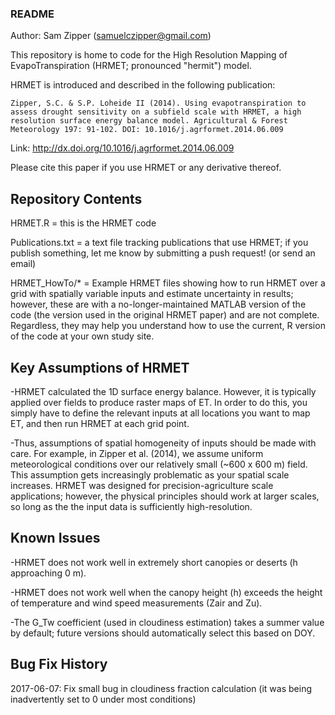 ### README ###
Author:  Sam Zipper (samuelczipper@gmail.com)

This repository is home to code for the High Resolution Mapping of 
EvapoTranspiration (HRMET; pronounced "hermit") model.

HRMET is introduced and described in the following publication:

    Zipper, S.C. & S.P. Loheide II (2014). Using evapotranspiration to
    assess drought sensitivity on a subfield scale with HRMET, a high
    resolution surface energy balance model. Agricultural & Forest
    Meteorology 197: 91-102. DOI: 10.1016/j.agrformet.2014.06.009

Link: http://dx.doi.org/10.1016/j.agrformet.2014.06.009

Please cite this paper if you use HRMET or any derivative thereof.

## Repository Contents ##
HRMET.R = this is the HRMET code

Publications.txt = a text file tracking publications that use HRMET; if you 
                   publish something, let me know by submitting a push request! (or send an email)

HRMET_HowTo/* = Example HRMET files showing how to run HRMET over a grid with 
                spatially variable inputs and estimate uncertainty in results; 
                however, these are with a no-longer-maintained MATLAB version of 
                the code (the version used in the original HRMET paper) and are 
                not complete. Regardless, they may help you understand how to use 
                the current, R version of the code at your own study site.

## Key Assumptions of HRMET ##
-HRMET calculated the 1D surface energy balance. However, it is typically
 applied over fields to produce raster maps of ET. In order to do this, 
 you simply have to define the relevant inputs at all locations you want
 to map ET, and then run HRMET at each grid point. 
 
-Thus, assumptions of spatial homogeneity of inputs should be made with care. 
 For example, in Zipper et al. (2014), we assume uniform meteorological conditions
 over our relatively small (~600 x 600 m) field. This assumption gets increasingly
 problematic as your spatial scale increases. HRMET was designed for precision-agriculture
 scale applications; however, the physical principles should work at larger scales, so
 long as the the input data is sufficiently high-resolution.

## Known Issues ##
-HRMET does not work well in extremely short canopies or deserts (h approaching 0 m).

-HRMET does not work well when the canopy height (h) exceeds the height of 
 temperature and wind speed measurements (Zair and Zu).
 
-The G_Tw coefficient (used in cloudiness estimation) takes a summer value by default; 
 future versions should automatically select this based on DOY.
 
## Bug Fix History ##
2017-06-07: Fix small bug in cloudiness fraction calculation (it was being inadvertently set to 0 under most conditions)
